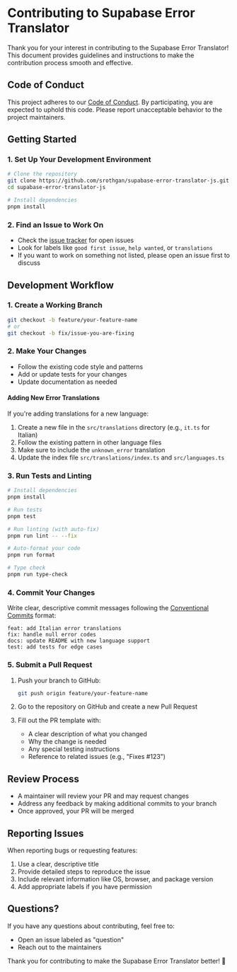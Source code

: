 # Contributing to Supabase Error Translator

Thank you for your interest in contributing to the Supabase Error Translator! This document provides guidelines and instructions to make the contribution process smooth and effective.

## Code of Conduct

This project adheres to our [Code of Conduct](./CODE_OF_CONDUCT.md). By participating, you are expected to uphold this code. Please report unacceptable behavior to the project maintainers.

## Getting Started

### 1. Set Up Your Development Environment

```bash
# Clone the repository
git clone https://github.com/srothgan/supabase-error-translator-js.git
cd supabase-error-translator-js

# Install dependencies
pnpm install
```

### 2. Find an Issue to Work On

- Check the [issue tracker](https://github.com/srothgan/supabase-error-translator-js/issues) for open issues
- Look for labels like `good first issue`, `help wanted`, or `translations`
- If you want to work on something not listed, please open an issue first to discuss

## Development Workflow

### 1. Create a Working Branch

```bash
git checkout -b feature/your-feature-name
# or
git checkout -b fix/issue-you-are-fixing
```

### 2. Make Your Changes

- Follow the existing code style and patterns
- Add or update tests for your changes
- Update documentation as needed

#### Adding New Error Translations

If you're adding translations for a new language:

1. Create a new file in the `src/translations` directory (e.g., `it.ts` for Italian)
2. Follow the existing pattern in other language files
3. Make sure to include the `unknown_error` translation
4. Update the index file `src/translations/index.ts` and `src/languages.ts`

### 3. Run Tests and Linting

```bash
# Install dependencies
pnpm install

# Run tests
pnpm test

# Run linting (with auto-fix)
pnpm run lint -- --fix

# Auto-format your code
pnpm run format

# Type check
pnpm run type-check
```

### 4. Commit Your Changes

Write clear, descriptive commit messages following the [Conventional Commits](https://www.conventionalcommits.org/) format:

```
feat: add Italian error translations
fix: handle null error codes
docs: update README with new language support
test: add tests for edge cases
```

### 5. Submit a Pull Request

1. Push your branch to GitHub:

   ```bash
   git push origin feature/your-feature-name
   ```

2. Go to the repository on GitHub and create a new Pull Request
3. Fill out the PR template with:
   - A clear description of what you changed
   - Why the change is needed
   - Any special testing instructions
   - Reference to related issues (e.g., "Fixes #123")

## Review Process

- A maintainer will review your PR and may request changes
- Address any feedback by making additional commits to your branch
- Once approved, your PR will be merged

## Reporting Issues

When reporting bugs or requesting features:

1. Use a clear, descriptive title
2. Provide detailed steps to reproduce the issue
3. Include relevant information like OS, browser, and package version
4. Add appropriate labels if you have permission

## Questions?

If you have any questions about contributing, feel free to:

- Open an issue labeled as "question"
- Reach out to the maintainers

Thank you for contributing to make the Supabase Error Translator better! 🚀
